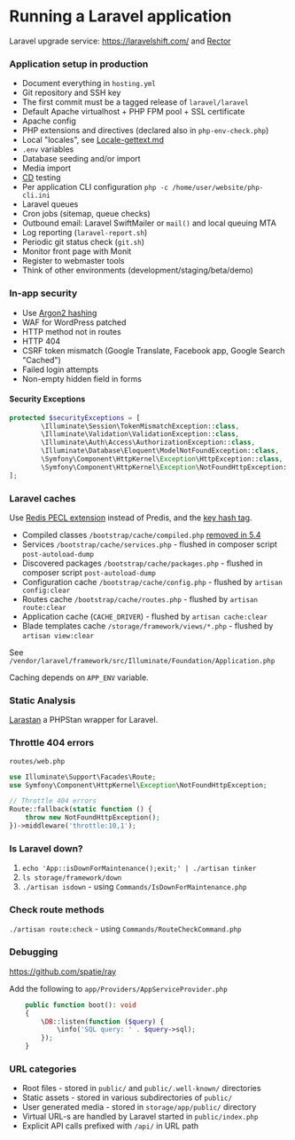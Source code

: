 # Running a Laravel application

Laravel upgrade service: https://laravelshift.com/
and [Rector](https://github.com/rectorphp/rector-laravel)

### Application setup in production

- Document everything in `hosting.yml`
- Git repository and SSH key
- The first commit must be a tagged release of `laravel/laravel`
- Default Apache virtualhost + PHP FPM pool + SSL certificate
- Apache config
- PHP extensions and directives (declared also in `php-env-check.php`)
- Local "locales", see [Locale-gettext.md](./Locale-gettext.md)
- `.env` variables
- Database seeding and/or import
- Media import
- [CD](/webserver/Continuous-integration-Continuous-delivery.md) testing
- Per application CLI configuration `php -c /home/user/website/php-cli.ini`
- Laravel queues
- Cron jobs (sitemap, queue checks)
- Outbound email: Laravel SwiftMailer or `mail()` and local queuing MTA
- Log reporting (`laravel-report.sh`)
- Periodic git status check (`git.sh`)
- Monitor front page with Monit
- Register to webmaster tools
- Think of other environments (development/staging/beta/demo)

### In-app security

- Use [Argon2 hashing](https://laravel.com/docs/5.6/hashing)
- WAF for WordPress patched
- HTTP method not in routes
- HTTP 404
- CSRF token mismatch (Google Translate, Facebook app, Google Search "Cached")
- Failed login attempts
- Non-empty hidden field in forms

#### Security Exceptions

```php
protected $securityExceptions = [
        \Illuminate\Session\TokenMismatchException::class,
        \Illuminate\Validation\ValidationException::class,
        \Illuminate\Auth\Access\AuthorizationException::class,
        \Illuminate\Database\Eloquent\ModelNotFoundException::class,
        \Symfony\Component\HttpKernel\Exception\HttpException::class,
        \Symfony\Component\HttpKernel\Exception\NotFoundHttpException::class,
];
```

### Laravel caches

Use [Redis PECL extension](https://laravel.com/docs/5.6/redis#phpredis) instead of Predis,
and the [key hash tag](https://laravel.com/docs/5.6/queues#driver-prerequisites).

- Compiled classes `/bootstrap/cache/compiled.php`
  [removed in 5.4](https://github.com/laravel/framework/commit/09964cc8c04674ec710af02794f774308a5c92ca#diff-427cac03b212e5fd24785d55149d3aea)
- Services `/bootstrap/cache/services.php` - flushed in composer script `post-autoload-dump`
- Discovered packages `/bootstrap/cache/packages.php` - flushed in composer script `post-autoload-dump`
- Configuration cache `/bootstrap/cache/config.php` - flushed by `artisan config:clear`
- Routes cache `/bootstrap/cache/routes.php` - flushed by `artisan route:clear`
- Application cache (`CACHE_DRIVER`) - flushed by `artisan cache:clear`
- Blade templates cache `/storage/framework/views/*.php` - flushed by `artisan view:clear`

See `/vendor/laravel/framework/src/Illuminate/Foundation/Application.php`

Caching depends on `APP_ENV` variable.

### Static Analysis

[Larastan](https://github.com/nunomaduro/larastan) a PHPStan wrapper for Laravel.

### Throttle 404 errors

`routes/web.php`

```php
use Illuminate\Support\Facades\Route;
use Symfony\Component\HttpKernel\Exception\NotFoundHttpException;

// Throttle 404 errors
Route::fallback(static function () {
    throw new NotFoundHttpException();
})->middleware('throttle:10,1');
```

### Is Laravel down?

1. `echo 'App::isDownForMaintenance();exit;' | ./artisan tinker`
1. `ls storage/framework/down`
1. `./artisan isdown` - using `Commands/IsDownForMaintenance.php`

### Check route methods

`./artisan route:check` - using `Commands/RouteCheckCommand.php`

### Debugging

https://github.com/spatie/ray

Add the following to `app/Providers/AppServiceProvider.php`

```php
    public function boot(): void
    {
        \DB::listen(function ($query) {
            \info('SQL query: ' . $query->sql);
        });
    }
```

### URL categories

- Root files - stored in `public/` and `public/.well-known/` directories
- Static assets - stored in various subdirectories of `public/`
- User generated media - stored in `storage/app/public/` directory
- Virtual URL-s are handled by Laravel started in `public/index.php`
- Explicit API calls prefixed with `/api/` in URL path
